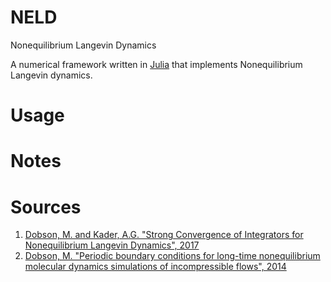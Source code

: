 # NELD
Nonequilibrium Langevin Dynamics

A numerical framework written in [Julia] that implements Nonequilibrium Langevin dynamics.

# Usage

# Notes

[Julia]: http://julialang.org

# Sources

1. [Dobson, M. and Kader, A.G. "Strong Convergence of Integrators for Nonequilibrium Langevin Dynamics", 2017](https://arxiv.org/abs/1709.08118)
2. [Dobson, M. "Periodic boundary conditions for long-time nonequilibrium molecular dynamics simulations of incompressible flows", 2014](https://aip.scitation.org/doi/10.1063/1.4901276)
        
        
